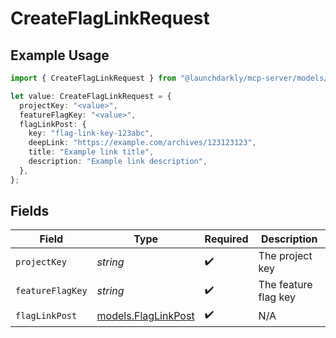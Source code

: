 # CreateFlagLinkRequest

## Example Usage

```typescript
import { CreateFlagLinkRequest } from "@launchdarkly/mcp-server/models/operations";

let value: CreateFlagLinkRequest = {
  projectKey: "<value>",
  featureFlagKey: "<value>",
  flagLinkPost: {
    key: "flag-link-key-123abc",
    deepLink: "https://example.com/archives/123123123",
    title: "Example link title",
    description: "Example link description",
  },
};
```

## Fields

| Field                                               | Type                                                | Required                                            | Description                                         |
| --------------------------------------------------- | --------------------------------------------------- | --------------------------------------------------- | --------------------------------------------------- |
| `projectKey`                                        | *string*                                            | :heavy_check_mark:                                  | The project key                                     |
| `featureFlagKey`                                    | *string*                                            | :heavy_check_mark:                                  | The feature flag key                                |
| `flagLinkPost`                                      | [models.FlagLinkPost](../../models/flaglinkpost.md) | :heavy_check_mark:                                  | N/A                                                 |